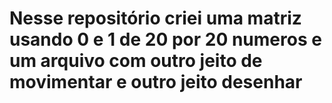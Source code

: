 # Nesse repositório criei uma matriz usando 0 e 1 de 20 por 20 numeros e um arquivo com outro jeito de movimentar e outro jeito desenhar 
